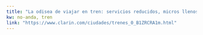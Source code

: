 ```yaml
---
title: "La odisea de viajar en tren: servicios reducidos, micros llenos y demoras - 02/06/2018 - Clarín.com"
kw: no-anda, tren
link: "https://www.clarin.com/ciudades/trenes_0_B1ZRCRA1m.html"
---
```


